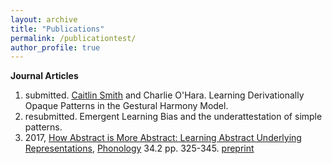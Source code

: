 ```yaml
---
layout: archive
title: "Publications"
permalink: /publicationtest/
author_profile: true
---
```


**Journal Articles**
1. submitted. [Caitlin Smith](https://caitlinsmith14.github.io) and Charlie O'Hara. Learning Derivationally Opaque Patterns in the Gestural Harmony Model.
1. resubmitted. Emergent Learning Bias and the underattestation of simple patterns.
1. 2017, [How Abstract is More Abstract: Learning Abstract Underlying Representations](https://www.cambridge.org/core/journals/phonology/article/how-abstract-is-more-abstract-learning-abstract-underlying-representations/BC4D70D95018D3812C4BFECD480BF794), [Phonology](https://www.cambridge.org/core/journals/phonology) 34.2 pp. 325-345. [preprint](https://charlieohara.github.io/files/phonologyabstractURsREVISION.pdf)

